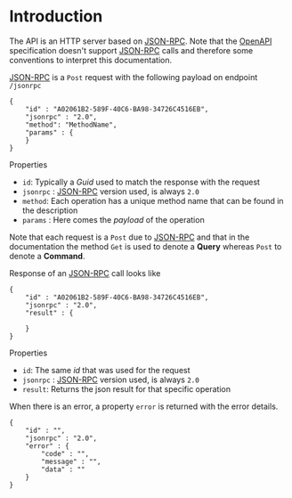 ﻿# Introduction

The API is an HTTP server based on [JSON-RPC](https://en.wikipedia.org/wiki/JSON-RPC). Note that the [OpenAPI](https://swagger.io/specification/) specification doesn't support [JSON-RPC](https://en.wikipedia.org/wiki/JSON-RPC) calls and therefore some conventions to interpret this documentation.

[JSON-RPC](https://en.wikipedia.org/wiki/JSON-RPC) is a `Post` request with the following payload on endpoint `/jsonrpc`

```
{
	"id" : "A02061B2-589F-40C6-BA98-34726C4516EB",
	"jsonrpc" : "2.0",	
	"method": "MethodName",
	"params" : {	
	}
}
```

Properties

* `id`: Typically a *Guid* used to match the response with the request
* `jsonrpc` : [JSON-RPC](https://en.wikipedia.org/wiki/JSON-RPC) version used, is always `2.0`
* `method`: Each operation has a unique method name that can be found in the description
* `params` : Here comes the *payload* of the operation

Note that each request is a `Post` due to [JSON-RPC](https://en.wikipedia.org/wiki/JSON-RPC)
and that in the documentation the method `Get` is used to denote a **Query** whereas `Post` to denote a **Command**.  

Response of an [JSON-RPC](https://en.wikipedia.org/wiki/JSON-RPC) call looks like

```
{
	"id" : "A02061B2-589F-40C6-BA98-34726C4516EB",
	"jsonrpc" : "2.0",
	"result" : {
	
	}
}
```

Properties

* `id`: The same *id* that was used for the request
* `jsonrpc` : [JSON-RPC](https://en.wikipedia.org/wiki/JSON-RPC) version used, is always `2.0`
* `result`: Returns the json result for that specific operation

When there is an error, a property `error` is returned with the error details.

```
{
	"id" : "",
	"jsonrpc" : "2.0",
	"error" : {
		"code" : "",
		"message" : "",
		"data" : ""
	}
}
```
